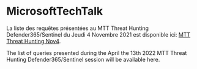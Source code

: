 # MicrosoftTechTalk

La liste des requêtes présentées au MTT Threat Hunting Defender365/Sentinel du Jeudi 4 Novembre 2021 est disponible ici: [MTT Threat Hunting Nov4](https://github.com/CanadianShield/MicrosoftTechTalk/blob/main/MTT_Threat_Hunting_Nov4). 

The list of queries presented during the April the 13th 2022 MTT Threat Hunting Defender365/Sentinel session will be available here. 
